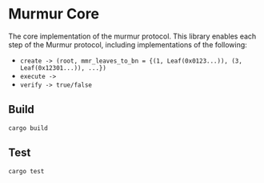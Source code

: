 # Murmur Core

The core implementation of the murmur protocol. This library enables each step of the Murmur protocol, including implementations of the following:

- `create -> (root, mmr_leaves_to_bn = {(1, Leaf(0x0123...)), (3, Leaf(0x12301...)), ...})`
- `execute -> `
- `verify -> true/false`

## Build
``` shell
cargo build
```

## Test

``` shell
cargo test
```